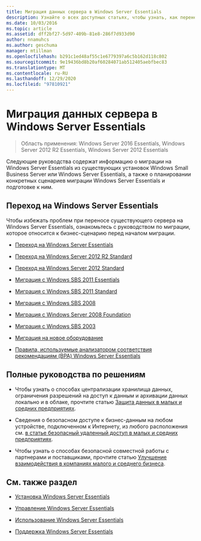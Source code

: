```yaml
---
title: Миграция данных сервера в Windows Server Essentials
description: Узнайте о всех доступных статьях, чтобы узнать, как перенести данные сервера в Windows Server Essentials.
ms.date: 10/03/2016
ms.topic: article
ms.assetid: dff2bf27-5d97-409b-81e8-286f7d933d90
author: nnamuhcs
ms.author: geschuma
manager: mtillman
ms.openlocfilehash: b291c1ed48af55c1e6779397a6c5b162d118c802
ms.sourcegitcommit: 9e19436bd8b20af60284071ab512405aebfbec83
ms.translationtype: MT
ms.contentlocale: ru-RU
ms.lasthandoff: 12/29/2020
ms.locfileid: "97810921"
---
```

# <a name="migrate-server-data-to-windows-server-essentials"></a>Миграция данных сервера в Windows Server Essentials

>Область применения: Windows Server 2016 Essentials, Windows Server 2012 R2 Essentials, Windows Server 2012 Essentials

Следующие руководства содержат информацию о миграции на Windows Server Essentials из существующих установок Windows Small Business Server или Windows Server Essentials, а также о планировании конкретных сценариев миграции Windows Server Essentials и подготовке к ним.

## <a name="migrate-to-windows-server-essentials"></a>Переход на Windows Server Essentials

Чтобы избежать проблем при переносе существующего сервера на Windows Server Essentials, ознакомьтесь с руководством по миграции, которое относится к бизнес-сценарию перед началом миграции.

-   [Переход на Windows Server Essentials](Migrate-from-Previous-Versions-to-Windows-Server-Essentials-or-Windows-Server-Essentials-Experience.md)

-   [Переход на Windows Server 2012 R2 Standard](Transition-from-Windows-Server-2012-R2-Essentials-to-Windows-Server-2012-R2-Standard.md)

-   [Переход на Windows Server 2012 Standard](Transition-from-Windows-Server-2012-Essentials-to-Windows-Server-2012-Standard.md)

-   [Миграция с Windows SBS 2011 Essentials](Migrate-Windows-Small-Business-Server-2011-Essentials-to-Windows-Server-Essentials.md)

-   [Миграция с Windows SBS 2011 Standard](Migrate-Windows-Small-Business-Server-2011-Standard-to-Windows-Server-Essentials.md)

-   [Миграция с Windows SBS 2008](Migrate-Windows-Small-Business-Server-2008-to-Windows-Server-Essentials.md)

-   [Миграция с Windows Server 2008 Foundation](Migrate-Windows-Server-2008-Foundation-to-Windows-Server-Essentials.md)

-   [Миграция с Windows SBS 2003](Migrate-Windows-Small-Business-Server-2003-to-Windows-Server-Essentials.md)

-   [Миграция на новое оборудование](Migrate-Windows-Server-Essentials-to-New-Hardware.md)

-   [Правила, используемые анализатором соответствия рекомендациям (BPA) Windows Server Essentials](Rules-used-by-the-Windows-Server-Essentials-Best-Practices-Analyzer--BPA--Tool.md)


## <a name="end-to-end-solution-guides"></a>Полные руководства по решениям

-    Чтобы узнать о способах централизации хранилища данных, ограничения разрешений на доступ к данным и архивации данных локально и в облаке, прочтите статью [Защита данных в малых и средних предприятиях](/previous-versions/orphan-topics/ws.11/dn582043(v=ws.11)).

-    Сведения о безопасном доступе к бизнес-данным на любом устройстве, подключенном к Интернету, из любого расположения см. [в статье безопасный удаленный доступ в малых и средних предприятиях](/previous-versions/windows/it-pro/solutions-guidance/dn629457(v=ws.11)).

-    Чтобы узнать о способах безопасной совместной работы с партнерами и поставщиками, прочтите статью [Улучшение взаимодействия в компаниях малого и среднего бизнеса](/previous-versions/windows/it-pro/solutions-guidance/dn747893(v=ws.11)).

## <a name="see-also"></a>См. также раздел

-   [Установка Windows Server Essentials](../install/Install-Windows-Server-Essentials.md)

-   [Управление Windows Server Essentials](../manage/Manage-Windows-Server-Essentials.md)

-   [Использование Windows Server Essentials](../use/Use-Windows-Server-Essentials.md)

-   [Поддержка Windows Server Essentials](../support/Support-Windows-Server-Essentials.md)